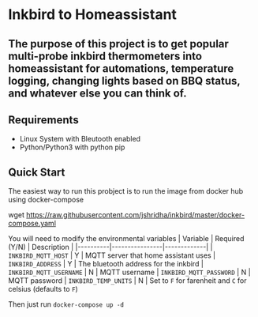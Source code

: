 # Inkbird to Homeassistant
## The purpose of this project is to get popular multi-probe inkbird thermometers into homeassistant for automations, temperature logging, changing lights based on BBQ status, and whatever else you can think of.

## Requirements

- Linux System with Bleutooth enabled
- Python/Python3 with python pip


## Quick Start
The easiest way to run this probject is to run the image from docker hub using docker-compose

wget https://raw.githubusercontent.com/jshridha/inkbird/master/docker-compose.yaml

You will need to modify the environmental variables
| Variable | Required (Y/N) | Description |
|----------|----------------|-------------|
| `INKBIRD_MQTT_HOST` | Y | MQTT server that home assistant uses
| `INKBIRD_ADDRESS` | Y | The bluetooth address for the inkbird
| `INKBIRD_MQTT_USERNAME` | N | MQTT username
| `INKBIRD_MQTT_PASSWORD` | N | MQTT password
| `INKBIRD_TEMP_UNITS` | N | Set to `F` for farenheit and `C` for celsius (defaults to `F`)

Then just run `docker-compose up -d`
